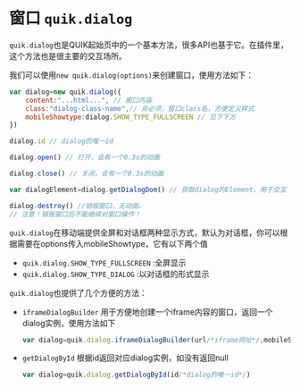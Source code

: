 # 窗口 `quik.dialog`

`quik.dialog`也是QUIK起始页中的一个基本方法，很多API也基于它。在插件里，这个方法也是很主要的交互场所。

我们可以使用`new quik.dialog(options)`来创建窗口，使用方法如下：

```javascript
var dialog=new quik.dialog({
    content:"...html...", // 窗口内容
    class:"dialog-class-name",// 非必须，窗口class名，方便定义样式
    mobileShowtype:dialog.SHOW_TYPE_FULLSCREEN // 见下下方
})

dialog.id // dialog的唯一id

dialog.open() // 打开，会有一个0.3s的动画

dialog.close() // 关闭，会有一个0.3s的动画

var dialogElement=dialog.getDialogDom() // 获取dialog的Element，用于交互

dialog.destroy() //销毁窗口，无动画。
// 注意！销毁窗口后不能继续对窗口操作！
```
`quik.dialog`在移动端提供全屏和对话框两种显示方式，默认为对话框，你可以根据需要在options传入mobileShowtype，它有以下两个值

- `quik.dialog.SHOW_TYPE_FULLSCREEN` :全屏显示
- `quik.dialog.SHOW_TYPE_DIALOG` :以对话框的形式显示

`quik.dialog`也提供了几个方便的方法：

- `iframeDialogBuilder`
    用于方便地创建一个iframe内容的窗口，返回一个dialog实例，使用方法如下
    ```javascript
    var dialog=quik.dialog.iframeDialogBuilder(url/*iframe网址*/,mobileShowtype/*非必须*/)
    ```
- `getDialogById`
    根据id返回对应dialog实例，如没有返回null
    ```javascript
    var dialog=quik.dialog.getDialogById(id/*dialog的唯一id*/)
    ```

